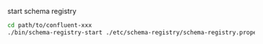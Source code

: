 start schema registry

```bash
cd path/to/confluent-xxx
./bin/schema-registry-start ./etc/schema-registry/schema-registry.properties
```
